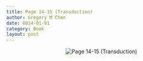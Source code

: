 ```yaml
---
title: Page 14-15 (Transduction)
author: Gregory M Chen
date: 0014-01-01
category: Book
layout: post
---
```


<p style="text-align:center;"><img src="{{site.baseurl}}/assets/Graphics_v3.2/Page14-15_Transduction.png" alt="Page 14-15 (Transduction)" style="max-height: calc(100vh - 50px);"/></p>

